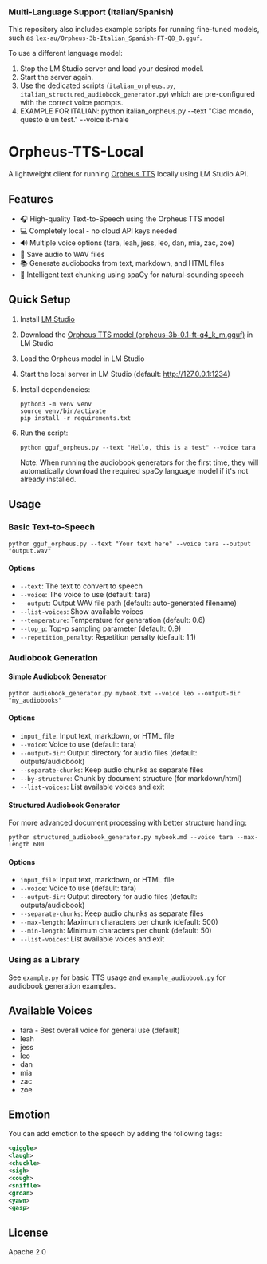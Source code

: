 ### Multi-Language Support (Italian/Spanish)

This repository also includes example scripts for running fine-tuned models, such as `lex-au/Orpheus-3b-Italian_Spanish-FT-Q8_0.gguf`.

To use a different language model:
1.  Stop the LM Studio server and load your desired model.
2.  Start the server again.
3.  Use the dedicated scripts (`italian_orpheus.py`, `italian_structured_audiobook_generator.py`) which are pre-configured with the correct voice prompts.
4. EXAMPLE FOR ITALIAN:
   python italian_orpheus.py --text "Ciao mondo, questo è un test." --voice it-male


# Orpheus-TTS-Local

A lightweight client for running [Orpheus TTS](https://huggingface.co/canopylabs/orpheus-3b-0.1-ft) locally using LM Studio API.

## Features

- 🎧 High-quality Text-to-Speech using the Orpheus TTS model
- 💻 Completely local - no cloud API keys needed
- 🔊 Multiple voice options (tara, leah, jess, leo, dan, mia, zac, zoe)
- 💾 Save audio to WAV files
- 📚 Generate audiobooks from text, markdown, and HTML files
- 🧠 Intelligent text chunking using spaCy for natural-sounding speech

## Quick Setup

1. Install [LM Studio](https://lmstudio.ai/) 
2. Download the [Orpheus TTS model (orpheus-3b-0.1-ft-q4_k_m.gguf)](https://huggingface.co/isaiahbjork/orpheus-3b-0.1-ft-Q4_K_M-GGUF) in LM Studio
3. Load the Orpheus model in LM Studio
4. Start the local server in LM Studio (default: http://127.0.0.1:1234)
5. Install dependencies:
   ```
   python3 -m venv venv
   source venv/bin/activate
   pip install -r requirements.txt
   ```
6. Run the script:
   ```
   python gguf_orpheus.py --text "Hello, this is a test" --voice tara
   ```
   
   Note: When running the audiobook generators for the first time, they will automatically download the required spaCy language model if it's not already installed.

## Usage

### Basic Text-to-Speech

```
python gguf_orpheus.py --text "Your text here" --voice tara --output "output.wav"
```

#### Options

- `--text`: The text to convert to speech
- `--voice`: The voice to use (default: tara)
- `--output`: Output WAV file path (default: auto-generated filename)
- `--list-voices`: Show available voices
- `--temperature`: Temperature for generation (default: 0.6)
- `--top_p`: Top-p sampling parameter (default: 0.9)
- `--repetition_penalty`: Repetition penalty (default: 1.1)

### Audiobook Generation

#### Simple Audiobook Generator

```
python audiobook_generator.py mybook.txt --voice leo --output-dir "my_audiobooks"
```

#### Options

- `input_file`: Input text, markdown, or HTML file
- `--voice`: Voice to use (default: tara)
- `--output-dir`: Output directory for audio files (default: outputs/audiobook)
- `--separate-chunks`: Keep audio chunks as separate files
- `--by-structure`: Chunk by document structure (for markdown/html)
- `--list-voices`: List available voices and exit

#### Structured Audiobook Generator

For more advanced document processing with better structure handling:

```
python structured_audiobook_generator.py mybook.md --voice tara --max-length 600
```

#### Options

- `input_file`: Input text, markdown, or HTML file
- `--voice`: Voice to use (default: tara)
- `--output-dir`: Output directory for audio files (default: outputs/audiobook)
- `--separate-chunks`: Keep audio chunks as separate files
- `--max-length`: Maximum characters per chunk (default: 500)
- `--min-length`: Minimum characters per chunk (default: 50)
- `--list-voices`: List available voices and exit

### Using as a Library

See `example.py` for basic TTS usage and `example_audiobook.py` for audiobook generation examples.

## Available Voices

- tara - Best overall voice for general use (default)
- leah
- jess
- leo
- dan
- mia
- zac
- zoe

## Emotion
You can add emotion to the speech by adding the following tags:
```xml
<giggle>
<laugh>
<chuckle>
<sigh>
<cough>
<sniffle>
<groan>
<yawn>
<gasp>
```

## License

Apache 2.0


